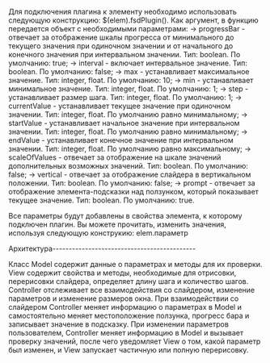 Для подключения плагина к элементу необходимо использовать следующую конструкцию: $(elem).fsdPlugin(). Как аргумент, в функцию передается объект с необходимыми параметрами:
-> progressBar - отвечает за отображение шкалы прогресса от минимального до текущего значения при одиночном значении и от начального до конечного значения при интервальном значении. Тип: boolean. По умолчанию: true;
-> interval - включает интервальное значение. Тип: boolean. По умолчанию: false;
-> max - устанавливает максимальное значение. Тип: integer, float. По умолчанию: 10;
-> min - устанавливает минимальное значение. Тип: integer, float. По умолчанию: 1;
-> step - устанавливает размер шага. Тип: integer, float. По умолчанию: 1;
-> currentValue - устанавливает текущее значение при одиночном значении. Тип: integer, float. По умолчанию равно минимальному;
-> startValue - устанавливает начальное значение при интервальном значении. Тип: integer, float. По умолчанию равно минимальному;
-> endValue - устанавливает конечное значение при интервальном значении. Тип: integer, float. По умолчанию равно максимальному;
-> scaleOfValues - отвечает за отображение на шкале значений дополнительных возможных значений. Тип: boolean. По умолчанию: false;
-> vertical - отвечает за отображение слайдера в вертикальном положении. Тип: boolean. По умолчанию: false;
-> prompt - отвечает за отображение элемента-подсказки над ползунком, который показывает текущее значение. Тип: boolean. По умолчанию: true.

Все параметры будут добавлены в свойства элемента, к которому подключен плагин. Вы можете прочитать, изменить значения, используя следующую конструкию: elem.параметр

Архитектура--------------------------------------------

Класс Model содержит данные о параметрах и методы для их проверки. View содержит свойства и методы, необходимые для отрисовки, перерисовки слайдера, определяет длину шага и количество шагов. Controller отслеживает все взаимодействия со слайдером, изменение параметров и изменение размеров окна. При взаимодействии со слайдером Controller меняет информацию о параметрах в Model и самостоятельно меняет местоположение ползунка, прогресс бара и записывает значение в подсказку. При изменении параметров пользователем, Controller меняет информацию в Model и вызывает проверку значений, после чего уведомляет View о том, какой параметр был изменен, и View запускает частичную или полную перерисовку.